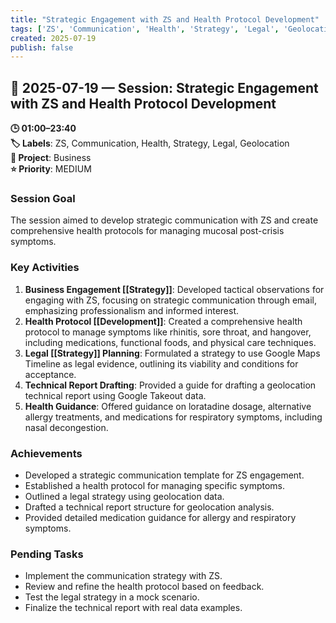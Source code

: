 ```yaml
---
title: "Strategic Engagement with ZS and Health Protocol Development"
tags: ['ZS', 'Communication', 'Health', 'Strategy', 'Legal', 'Geolocation']
created: 2025-07-19
publish: false
---
```


## 📅 2025-07-19 — Session: Strategic Engagement with ZS and Health Protocol Development

**🕒 01:00–23:40**  
**🏷️ Labels**: ZS, Communication, Health, Strategy, Legal, Geolocation  
**📂 Project**: Business  
**⭐ Priority**: MEDIUM  


### Session Goal
The session aimed to develop strategic communication with ZS and create comprehensive health protocols for managing mucosal post-crisis symptoms.

### Key Activities
1. **Business Engagement [[Strategy]]**: Developed tactical observations for engaging with ZS, focusing on strategic communication through email, emphasizing professionalism and informed interest.
2. **Health Protocol [[Development]]**: Created a comprehensive health protocol to manage symptoms like rhinitis, sore throat, and hangover, including medications, functional foods, and physical care techniques.
3. **Legal [[Strategy]] Planning**: Formulated a strategy to use Google Maps Timeline as legal evidence, outlining its viability and conditions for acceptance.
4. **Technical Report Drafting**: Provided a guide for drafting a geolocation technical report using Google Takeout data.
5. **Health Guidance**: Offered guidance on loratadine dosage, alternative allergy treatments, and medications for respiratory symptoms, including nasal decongestion.

### Achievements
- Developed a strategic communication template for ZS engagement.
- Established a health protocol for managing specific symptoms.
- Outlined a legal strategy using geolocation data.
- Drafted a technical report structure for geolocation analysis.
- Provided detailed medication guidance for allergy and respiratory symptoms.

### Pending Tasks
- Implement the communication strategy with ZS.
- Review and refine the health protocol based on feedback.
- Test the legal strategy in a mock scenario.
- Finalize the technical report with real data examples.
